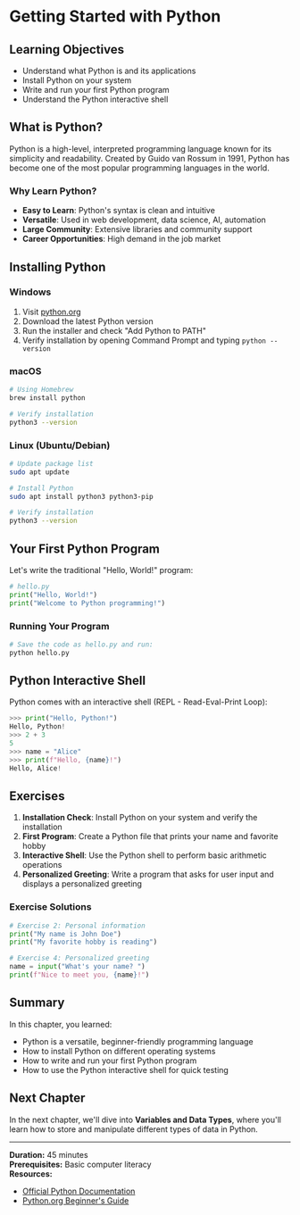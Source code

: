 # Getting Started with Python

## Learning Objectives
- Understand what Python is and its applications
- Install Python on your system
- Write and run your first Python program
- Understand the Python interactive shell

## What is Python?

Python is a high-level, interpreted programming language known for its simplicity and readability. Created by Guido van Rossum in 1991, Python has become one of the most popular programming languages in the world.

### Why Learn Python?
- **Easy to Learn**: Python's syntax is clean and intuitive
- **Versatile**: Used in web development, data science, AI, automation
- **Large Community**: Extensive libraries and community support
- **Career Opportunities**: High demand in the job market

## Installing Python

### Windows
1. Visit [python.org](https://python.org)
2. Download the latest Python version
3. Run the installer and check "Add Python to PATH"
4. Verify installation by opening Command Prompt and typing `python --version`

### macOS
```bash
# Using Homebrew
brew install python

# Verify installation
python3 --version
```

### Linux (Ubuntu/Debian)
```bash
# Update package list
sudo apt update

# Install Python
sudo apt install python3 python3-pip

# Verify installation
python3 --version
```

## Your First Python Program

Let's write the traditional "Hello, World!" program:

```python
# hello.py
print("Hello, World!")
print("Welcome to Python programming!")
```

### Running Your Program
```bash
# Save the code as hello.py and run:
python hello.py
```

## Python Interactive Shell

Python comes with an interactive shell (REPL - Read-Eval-Print Loop):

```python
>>> print("Hello, Python!")
Hello, Python!
>>> 2 + 3
5
>>> name = "Alice"
>>> print(f"Hello, {name}!")
Hello, Alice!
```

## Exercises

1. **Installation Check**: Install Python on your system and verify the installation
2. **First Program**: Create a Python file that prints your name and favorite hobby
3. **Interactive Shell**: Use the Python shell to perform basic arithmetic operations
4. **Personalized Greeting**: Write a program that asks for user input and displays a personalized greeting

### Exercise Solutions

```python
# Exercise 2: Personal information
print("My name is John Doe")
print("My favorite hobby is reading")

# Exercise 4: Personalized greeting
name = input("What's your name? ")
print(f"Nice to meet you, {name}!")
```

## Summary

In this chapter, you learned:
- Python is a versatile, beginner-friendly programming language
- How to install Python on different operating systems
- How to write and run your first Python program
- How to use the Python interactive shell for quick testing

## Next Chapter

In the next chapter, we'll dive into **Variables and Data Types**, where you'll learn how to store and manipulate different types of data in Python.

---
**Duration:** 45 minutes  
**Prerequisites:** Basic computer literacy  
**Resources:** 
- [Official Python Documentation](https://docs.python.org/)
- [Python.org Beginner's Guide](https://wiki.python.org/moin/BeginnersGuide)
